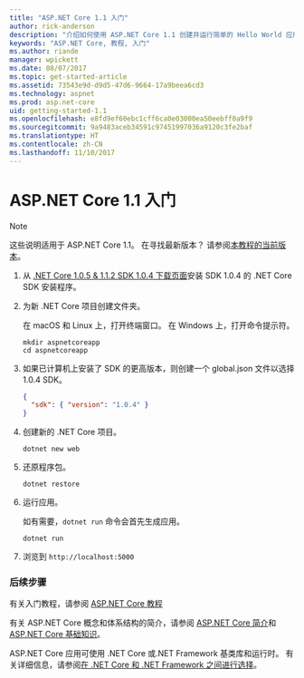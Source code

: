 ```yaml
---
title: "ASP.NET Core 1.1 入门"
author: rick-anderson
description: "介绍如何使用 ASP.NET Core 1.1 创建并运行简单的 Hello World 应用的快速教程。"
keywords: "ASP.NET Core, 教程, 入门"
ms.author: riande
manager: wpickett
ms.date: 08/07/2017
ms.topic: get-started-article
ms.assetid: 73543e9d-d9d5-47d6-9664-17a9beea6cd3
ms.technology: aspnet
ms.prod: asp.net-core
uid: getting-started-1.1
ms.openlocfilehash: e8fd9ef60ebc1cff6ca0e03000ea50eebff0a9f9
ms.sourcegitcommit: 9a9483aceb34591c97451997036a9120c3fe2baf
ms.translationtype: HT
ms.contentlocale: zh-CN
ms.lasthandoff: 11/10/2017
---
```

# <a name="getting-started-with-aspnet-core-11"></a>ASP.NET Core 1.1 入门

> [!NOTE]
> 这些说明适用于 ASP.NET Core 1.1。 在寻找最新版本？ 请参阅[本教程的当前版本](xref:getting-started)。

1. 从 [.NET Core 1.0.5 & 1.1.2 SDK 1.0.4 下载页面](https://github.com/dotnet/core/blob/master/release-notes/download-archives/1.0.5-download.md)安装 SDK 1.0.4 的 .NET Core SDK 安装程序。

2. 为新 .NET Core 项目创建文件夹。

   在 macOS 和 Linux 上，打开终端窗口。 在 Windows 上，打开命令提示符。

   ```terminal
   mkdir aspnetcoreapp
   cd aspnetcoreapp
   ```

2. 如果已计算机上安装了 SDK 的更高版本，则创建一个 global.json 文件以选择 1.0.4 SDK。

   ```json
   {
     "sdk": { "version": "1.0.4" }
   }
   ```

2. 创建新的 .NET Core 项目。

   ```terminal
   dotnet new web
   ```
   
3.  还原程序包。

    ```terminal
    dotnet restore
    ```

4. 运行应用。

   如有需要，`dotnet run` 命令会首先生成应用。

   ```terminal
   dotnet run
   ```

5. 浏览到 `http://localhost:5000`

<!-- H3 to avoid a single-entry internal TOC -->
### <a name="next-steps"></a>后续步骤

有关入门教程，请参阅 [ASP.NET Core 教程](tutorials/index.md)

有关 ASP.NET Core 概念和体系结构的简介，请参阅 [ASP.NET Core 简介](index.md)和 [ASP.NET Core 基础知识](fundamentals/index.md)。

ASP.NET Core 应用可使用 .NET Core 或.NET Framework 基类库和运行时。 有关详细信息，请参阅[在 .NET Core 和 .NET Framework 之间进行选择](https://docs.microsoft.com/dotnet/articles/standard/choosing-core-framework-server)。
